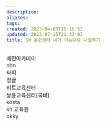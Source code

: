 ```yaml
---
description:
aliases: 
tags: 
created: 2023-04-03T15:16:53
updated: 2023-07-15T21:33:03
title: SW 훈련센터 내가 아는대로 나열하기
---
```

배민아카데미  
nhn  
싸피  
정글  
비트교육센터  
쌍용교육센터(국비)  
kosta  
kh 교육원  
okky
